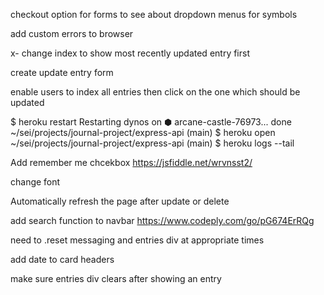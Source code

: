 checkout option for forms to see about dropdown menus for symbols

add custom errors to browser

x- change index to show most recently updated entry first

create update entry form

enable users to index all entries then click on the one which should be updated


$ heroku restart
Restarting dynos on ⬢ arcane-castle-76973... done
~/sei/projects/journal-project/express-api (main)
$ heroku open
~/sei/projects/journal-project/express-api (main)
$ heroku logs --tail


Add remember me chcekbox
https://jsfiddle.net/wrvnsst2/


change font

Automatically refresh the page after update or delete

add search function to navbar
https://www.codeply.com/go/pG674ErRQg

need to .reset messaging and entries div at appropriate times

add date to card headers


make sure entries div clears after showing an entry
